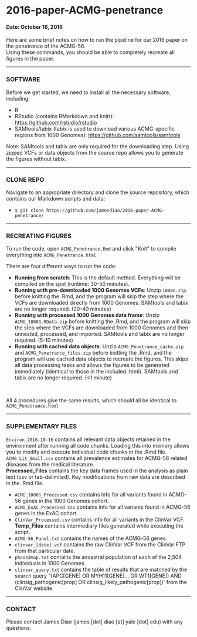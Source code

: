 # 2016-paper-ACMG-penetrance

#### Date: October 16, 2016

Here are some brief notes on how to run the pipeline for our 2016 paper on the penetrance of the ACMG-56. <br />
Using these commands, you should be able to completely recreate all figures in the paper.


-------------------------------------------------------------

### SOFTWARE

Before we get started, we need to install all the necessary software, including:

 - R <br />
 - RStudio (contains RMarkdown and knitr): https://github.com/rstudio/rstudio <br />
 - SAMtools/tabix (tabix is used to download various ACMG-specific regions from 1000 Genomes): https://github.com/samtools/samtools
 
Note: SAMtools and tabix are only required for the downloading step. Using zipped VCFs or data objects from the source repo allows you to generate the figures without tabix. 
 
-------------------------------------------------------------

### CLONE REPO

Navigate to an appropriate directory and clone the source repository, which contains our Markdown scripts and data: <br />
- `$ git clone https://github.com/jamesdiao/2016-paper-ACMG-penetrance/`


-------------------------------------------------------------

### RECREATING FIGURES

To run the code, open `ACMG_Penetrance.Rmd` and click "Knit" to compile everything into `ACMG_Penetrance.html`. 

There are four different ways to run the code: <br />
 - **Running from scratch**: This is the default method. Everything will be compiled on the spot (runtime: 30-50 minutes). <br />
 - **Running with pre-downloaded 1000 Genomes VCFs**: Unzip `1000G.zip` before knitting the .Rmd, and the program will skip the step where the VCFs are downloaded directly from 1000 Genomes. SAMtools and tabix are no longer required. (20-40 minutes) <br />
 - **Running with processed 1000 Genomes data frame**: Unzip `ACMG_1000G.RData.zip` before knitting the .Rmd, and the program will skip the step where the VCFs are downloaded from 1000 Genomes and then unnested, processed, and imported. SAMtools and tabix are no longer required. (5-10 minutes) <br />
 - **Running with cached data objects**: Unzip `ACMG_Penetrance_cache.zip` and `ACMG_Penetrance_files.zip` before knitting the .Rmd, and the program will use cached data objects to recreate the figures. This skips all data processing tasks and allows the figures to be generated immediately (identical to those in the included .html). SAMtools and tabix are no longer required. (<1 minute) <br />
<br />

All 4 procedures give the same results, which should all be identical to `ACMG_Penetrance.html`


-------------------------------------------------------------

### SUPPLEMENTARY FILES 
`Environ_2016-10-16` contains all relevant data objects retained in the environment after running all code chunks. Loading this into memory allows you to modify and execute individual code chunks in the .Rmd file. <br />
`ACMG_Lit_Small.csv` contains all prevalence estimates for ACMG-56 related diseases from the medical literature. <br />
**Processed_Files** contains the key data frames used in the analysis as plain text (csv or tab-delimited). Key modifications from raw data are described in the .Rmd file. <br />
- `ACMG_1000G_Processed.csv` contains info for all variants found in ACMG-56 genes in the 1000 Genomes cohort. <br />
- `ACMG_ExAC_Processed.csv` contains info for all variants found in ACMG-56 genes in the ExAC cohort. <br />
- `ClinVar_Processed.csv` contains info for all variants in the ClinVar VCF. <br />
**Temp_Files** contains intermediary files generated while executing the script. <br />
- `ACMG-56_Panel.txt` contains the names of the ACMG-56 genes. <br />
- `clinvar_[date].vcf` contains the raw ClinVar VCF from the ClinVar FTP from that particular date. <br />
- `phase3map.txt` contains the ancestral population of each of the 2,504 individuals in 1000 Genomes. <br />
- `clinvar_query.txt` contains the table of results that are matched by the search query "(APC[GENE] OR MYH11[GENE]... OR WT1[GENE]) AND (clinsig_pathogenic[prop] OR clinsig_likely_pathogenic[prop])' from the ClinVar website. 

-----------------------------------------------------------------

### CONTACT  

Please contact James Diao (james [dot] diao [at] yale [dot] edu) with any questions. 

<br />
<br />
<br />

